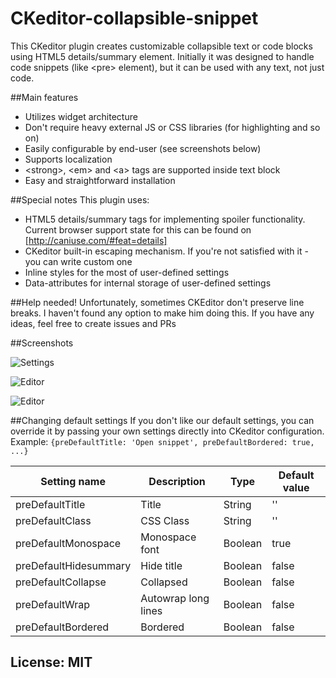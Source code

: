 # CKeditor-collapsible-snippet
This CKeditor plugin creates customizable collapsible text or code blocks using HTML5 details/summary element. Initially it was designed to handle code snippets (like &lt;pre&gt; element), but it can be used with any text, not just code.

##Main features
* Utilizes widget architecture
* Don't require heavy external JS or CSS libraries (for highlighting and so on)
* Easily configurable by end-user (see screenshots below)
* Supports localization
* &lt;strong&gt;, &lt;em&gt; and &lt;a&gt; tags are supported inside text block
* Easy and straightforward installation

##Special notes
This plugin uses:
* HTML5 details/summary tags for implementing spoiler functionality. Current browser support state for this can be found on [http://caniuse.com/#feat=details]
* CKeditor built-in escaping mechanism. If you're not satisfied with it - you can write custom one
* Inline styles for the most of user-defined settings
* Data-attributes for internal storage of user-defined settings

##Help needed!
Unfortunately, sometimes CKEditor don't preserve line breaks. I haven't found any option to make him doing this. If you have any ideas, feel free to create issues and PRs

##Screenshots

![Settings](http://smartcore.ru/images/screenshot-1.png)

![Editor](http://smartcore.ru/images/screenshot-2.png)

![Editor](http://smartcore.ru/images/screenshot-3.png)

##Changing default settings
If you don't like our default settings, you can override it by passing your own settings directly into CKeditor configuration. Example: `{preDefaultTitle: 'Open snippet', preDefaultBordered: true, ...}`

|Setting name|Description|Type|Default value|
|---|---|---|---|
|preDefaultTitle|Title|String|''|
|preDefaultClass|CSS Class|String|''|
|preDefaultMonospace|Monospace font|Boolean|true|
|preDefaultHidesummary|Hide title|Boolean|false|
|preDefaultCollapse|Collapsed|Boolean|false|
|preDefaultWrap|Autowrap long lines|Boolean|false|
|preDefaultBordered|Bordered|Boolean|false|

## License: MIT
